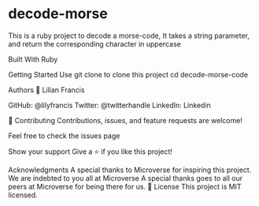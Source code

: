 # decode-morse
This is a ruby project to decode a morse-code, It takes a string parameter, and return the corresponding character in uppercase

Built With
Ruby

Getting Started
Use git clone to clone this project
cd decode-morse-code

Authors
👤 Lilian Francis

GitHub: @lilyfrancis
Twitter: @twitterhandle
LinkedIn: Linkedin

🤝 Contributing
Contributions, issues, and feature requests are welcome!

Feel free to check the issues page

Show your support
Give a ⭐️ if you like this project!

Acknowledgments
A special thanks to Microverse for inspiring this project. We are indebted to you all at Microverse
A special thanks goes to all our peers at Microverse for being there for us.
📝 License
This project is MIT licensed.
